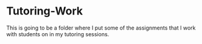 # Tutoring-Work  

This is going to be a folder where I put some of the assignments that I work with students on in my tutoring sessions.  
